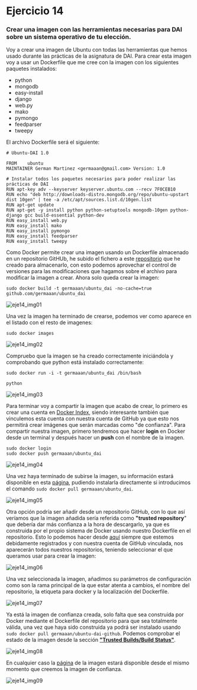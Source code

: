 # Ejercicio 14
### Crear una imagen con las herramientas necesarias para DAI sobre un sistema operativo de tu elección.

Voy a crear una imagen de Ubuntu con todas las herramientas que hemos usado durante las prácticas de la asignatura de DAI. Para crear esta imagen voy a usar un Dockerfile que me cree con la imagen con los siguientes paquetes instalados:

* python
* mongodb
* easy-install
* django
* web.py
* mako
* pymongo
* feedparser
* tweepy

El archivo Dockerfile será el siguiente:

```
# Ubuntu-DAI 1.0

FROM    ubuntu
MAINTAINER German Martinez <germaaan@gmail.com> Version: 1.0

# Instalar todos los paquetes necesarios para poder realizar las prácticas de DAI
RUN apt-key adv --keyserver keyserver.ubuntu.com --recv 7F0CEB10
RUN echo "deb http://downloads-distro.mongodb.org/repo/ubuntu-upstart dist 10gen" | tee -a /etc/apt/sources.list.d/10gen.list
RUN apt-get update
RUN apt-get -y install python python-setuptools mongodb-10gen python-django gcc build-essential python-dev
RUN easy_install web.py
RUN easy_install mako
RUN easy_install pymongo
RUN easy_install feedparser
RUN easy_install tweepy
```

Como Docker permite crear una imagen usando un Dockerfile almacenado en un repositorio GitHUb, he subido el fichero a este [repositorio](https://github.com/germaaan/ubuntu_dai) que he creado para almacenarlo, con esto podemos aprovechar el control de versiones para las modificaciones que hagamos sobre el archivo para modificar la imagen a crear. Ahora solo queda crear la imagen:

```
sudo docker build -t germaaan/ubuntu_dai -no-cache=true github.com/germaaan/ubuntu_dai
```

![eje14_img01](imagenes/eje14_img01.png)

Una vez la imagen ha terminado de crearse, podemos ver como aparece en el listado con el resto de imagenes:

```
sudo docker images
```

![eje14_img02](imagenes/eje14_img02.png)

Compruebo que la imagen se ha creado correctamente iniciándola y comprobando que python está instalado correctamente:

```
sudo docker run -i -t germaaan/ubuntu_dai /bin/bash

python
```

![eje14_img03](imagenes/eje14_img03.png)

Para terminar voy a compartir la imagen que acabo de crear, lo primero es crear una cuenta en [Docker Index](https://index.docker.io/account/signup/), siendo interesante también que vinculemos esta cuenta con nuestra cuenta de GitHub ya que esto nos permitirá crear imágenes que serán marcadas como "de confianza". Para compartir nuestra imagen, primero tendremos que hacer **login** en Docker desde un terminal y después hacer un **push** con el nombre de la imagen.

```
sudo docker login
sudo docker push germaaan/ubuntu_dai
```

![eje14_img04](imagenes/eje14_img04.png)

Una vez haya terminado de subirse la imagen, su información estará disponible en esta [página](https://index.docker.io/u/germaaan/ubuntu_dai/), pudiendo instalarla directamente si introducimos el comando `sudo docker pull germaaan/ubuntu_dai`.

![eje14_img05](imagenes/eje14_img05.png)

Otra opción podría ser añadir desde un repositorio GitHub, con lo que así veríamos que la imagen añadida sería referida como **"trusted repository**" que debería dar más confianza a la hora de descargarlo, ya que es construida por el propio sistema de Docker usando nuestro Dockerfile en el repositorio. Esto lo podemos hacer desde [aquí](https://index.docker.io/builds/github/select/) siempre que estemos debidamente registrados y con nuestra cuenta de GitHub vinculada, nos aparecerán todos nuestros repositorios, teniendo seleccionar el que queramos usar para crear la imagen:

![eje14_img06](imagenes/eje14_img06.png)

Una vez seleccionada la imagen, añadimos su parámetros de configuración como son la rama principal de la que estar atenta a cambios, el nombre del repositorio, la etiqueta para docker y la localización del Dockerfile.

![eje14_img07](imagenes/eje14_img07.png)

Ya está la imagen de confianza creada, solo falta que sea construida por Docker mediante el Dockerfile del repositorio para que sea totalmente válida, una vez que haya sido construida ya podrá ser instalado usando `sudo docker pull germaaan/ubuntu-dai-github`. Podemos comprobar el estado de la imagen desde la sección [**"Trusted Builds/Build Status"**](https://index.docker.io/builds/status/).

![eje14_img08](imagenes/eje14_img08.png)

En cualquier caso la [página](https://index.docker.io/u/germaaan/ubuntu-dai-github/) de la imagen estará disponible desde el mismo momento que creemos la imagen de confianza.

![eje14_img09](imagenes/eje14_img09.png)
